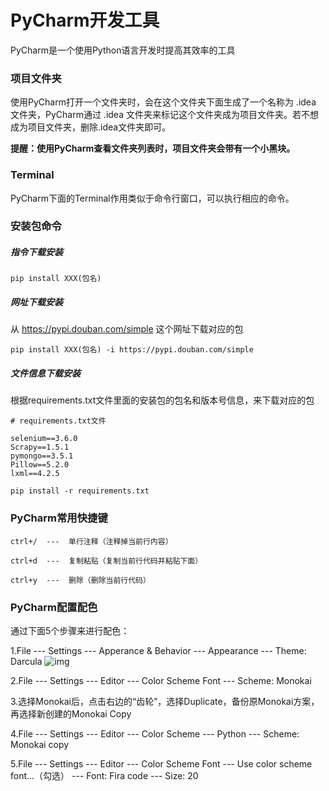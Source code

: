 # PyCharm开发工具

PyCharm是一个使用Python语言开发时提高其效率的工具

### 项目文件夹

使用PyCharm打开一个文件夹时，会在这个文件夹下面生成了一个名称为 .idea 文件夹，PyCharm通过 .idea 文件夹来标记这个文件夹成为项目文件夹。若不想成为项目文件夹，删除.idea文件夹即可。

**提醒：使用PyCharm查看文件夹列表时，项目文件夹会带有一个小黑块。**

### Terminal

PyCharm下面的Terminal作用类似于命令行窗口，可以执行相应的命令。

### 安装包命令

##### 指令下载安装

```
pip install XXX(包名)
```

##### 网址下载安装

从 https://pypi.douban.com/simple 这个网址下载对应的包

```
pip install XXX(包名) -i https://pypi.douban.com/simple
```

##### 文件信息下载安装

根据requirements.txt文件里面的安装包的包名和版本号信息，来下载对应的包

```
# requirements.txt文件

selenium==3.6.0
Scrapy==1.5.1
pymongo==3.5.1
Pillow==5.2.0
lxml==4.2.5
```

```
pip install -r requirements.txt
```

### PyCharm常用快捷键

```
ctrl+/  ---  单行注释（注释掉当前行内容）

ctrl+d  ---  复制粘贴（复制当前行代码并粘贴下面）

ctrl+y  ---  删除（删除当前行代码）
```

### PyCharm配置配色

通过下面5个步骤来进行配色：

1.File --- Settings --- Apperance & Behavior --- Appearance --- Theme: Darcula
![img](https://images2018.cnblogs.com/blog/1354564/201804/1354564-20180403215540009-1958749858.png)

2.File --- Settings --- Editor --- Color Scheme Font --- Scheme: Monokai

3.选择Monokai后，点击右边的“齿轮”，选择Duplicate，备份原Monokai方案，再选择新创建的Monokai Copy

4.File --- Settings --- Editor --- Color Scheme --- Python --- Scheme: Monokai copy

5.File --- Settings --- Editor --- Color Scheme Font --- Use color scheme font...（勾选） --- Font: Fira code --- Size: 20
